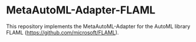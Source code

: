 # MetaAutoML-Adapter-FLAML

This repository implements the MetaAutoML-Adapter for the AutoML library FLAML (https://github.com/microsoft/FLAML).